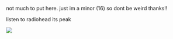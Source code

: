 not much to put here. just im a minor (16) so dont be weird thanks!!

listen to radiohead its peak

![](https://img.pokemondb.net/sprites/heartgold-soulsilver/normal/mightyena.png)
